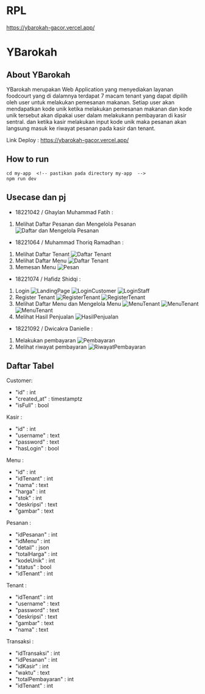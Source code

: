 # RPL
https://ybarokah-gacor.vercel.app/
# YBarokah

## About YBarokah

YBarokah merupakan Web Application yang menyediakan layanan foodcourt yang di dalamnya terdapat 7 macam tenant yang dapat dipilih oleh user untuk melakukan pemesanan makanan. Setiap user akan mendapatkan kode unik ketika melakukan pemesanan makanan dan kode unik tersebut akan dipakai user dalam melakukann pembayaran di kasir sentral. dan ketika kasir melakukan input kode unik maka pesanan akan langsung masuk ke riwayat pesanan pada kasir dan tenant.

Link Deploy : 
https://ybarokah-gacor.vercel.app/

## How to run

```
cd my-app  <!-- pastikan pada directory my-app  -->
npm run dev
```

## Usecase dan pj
- 18221042 / Ghaylan Muhammad Fatih : 
1. Melihat Daftar Pesanan dan Mengelola Pesanan
![Daftar dan Mengelola Pesanan](/my-app/doc/Tenant/2.MengelolaPesanan.png)


- 18221064 / Muhammad Thoriq Ramadhan : 
1. Melihat Daftar Tenant
![Daftar Tenant](/my-app/doc/Customer/1.DashboardCustomer.png)
2. Melihat Daftar Menu
![Daftar Tenant](/my-app/doc/Customer/2.DaftarMenu(Customer).png)
3. Memesan Menu
![Pesan](/my-app/doc/Customer/3.DaftarCart.png)


- 18221074 / Hafidz Shidqi : 
1. Login
![LandingPage](/my-app/doc/1.LandingPage.png)
![LoginCustomer](/my-app/doc/1a.LoginCustomer.png)
![LoginStaff](/my-app/doc/1b.LoginStaff.png)
2. Register Tenant
![RegisterTenant](/my-app/doc/Kasir/4.RegisterTenant.png)
![RegisterTenant](/my-app/doc/Kasir/4a.DetailRegisterTenant.png)
3. Melihat Daftar Menu dan Mengelola Menu
![MenuTenant](/my-app/doc/Tenant/3.MengelolaMenu.png)
![MenuTenant](/my-app/doc/Tenant/3a.TambahMenu.png)
![MenuTenant](/my-app/doc/Tenant/3b.UpdateMenu.png)
4. Melihat Hasil Penjualan
![HasilPenjualan](/my-app/doc/Tenant/4.HasilPenjualan.png)


- 18221092 / Dwicakra Danielle : 
1. Melakukan pembayaran
![Pembayaran](/my-app/doc/Kasir/2.MengelolaPembayaran.png)
2. Melihat riwayat pembayaran
![RiwayatPembayaran](/my-app/doc/Kasir/3.RiwayatPembayaran.png)


## Daftar Tabel
Customer:
- "id" : int
- "created_at" : timestamptz
- "isFull" : bool


Kasir :
- "id" : int
- "username" : text
- "password" : text
- "hasLogin" : bool


Menu : 
- "id" : int
- "idTenant" : int
- "nama" : text
- "harga" : int
- "stok" : int
- "deskripsi" : text
- "gambar" : text


Pesanan : 
- "idPesanan" : int
- "idMenu" : int
- "detail" : json
- "totalHarga" : int
- "kodeUnik" : int
- "status" : bool
- "idTenant" : int


Tenant : 
- "idTenant" : int
- "username" : text
- "password" : text
- "deskripsi" : text
- "gambar" : text
- "nama" : text


Transaksi : 
- "idTransaksi" : int
- "idPesanan" : int
- "idKasir" : int
- "waktu" : text
- "totalPembayaran" : int
- "idTenant" : int


